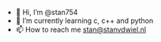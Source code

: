 - 👋 Hi, I’m @stan754
- 🌱 I’m currently learning c, c++ and python
- 📫 How to reach me stan@stanvdwiel.nl

<!---
stan754/stan754 is a ✨ special ✨ repository because its `README.md` (this file) appears on your GitHub profile.
You can click the Preview link to take a look at your changes.
--->
